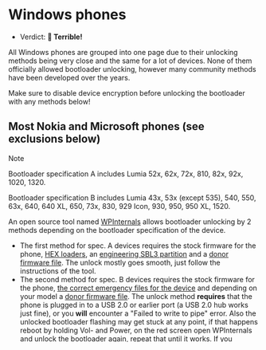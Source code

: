 # Windows phones

- Verdict: **🍅 Terrible!**

All Windows phones are grouped into one page due to their unlocking methods being very close and the same for a lot of devices.
None of them officially allowed bootloader unlocking, however many community methods have been developed over the years.

Make sure to disable device encryption before unlocking the bootloader with any methods below!
## Most Nokia and Microsoft phones (see exclusions below)
> [!NOTE]
> Bootloader specification A includes Lumia 52x, 62x, 72x, 810, 82x, 92x, 1020, 1320.
>
> Bootloader specification B includes Lumia 43x, 53x (except 535), 540, 550, 63x, 640, 640 XL, 650, 73x, 830, 929 Icon, 930, 950, 950 XL, 1520.
> 
An open source tool named [WPInternals][wpinternals] allows bootloader unlocking by 2 methods depending on the bootloader specification of the device.
- The first method for spec. A devices requires the stock firmware for the phone, [HEX loaders][hex-loaders], an [engineering SBL3 partition][eng-sbl3] and a [donor firmware file][donor-ffu]. The unlock mostly goes smooth, just follow the instructions of the tool.
- The second method for spec. B devices requires the stock firmware for the phone, [the correct emergency files for the device][emergency-files] and depending on your model a [donor firmware file][donor-ffu]. The unlock method **requires** that the phone is plugged in to a USB 2.0 or earlier port (a USB 2.0 hub works just fine), or you **will** encounter a "Failed to write to pipe" error. Also the unlocked bootloader flashing may get stuck at any point, if that happens reboot by holding Vol- and Power, on the red screen open WPInternals and unlock the bootloader again, repeat that until it works. If you encounter a bootloop with gears, disconnect the phone, click Interrupt Boot Process in the Manual mode tab of WPInternals and connect it while it is on the boot logo, flash the stock firmware and try unlocking again.

## Lumia 535 and other OEM devices running Windows 10 Mobile 
While no full bootloader unlocking method is made, a partial unlock allowing full file system access is possible.
You need to have Interop Tools app installed with registry access, a [guide][interop-guide] is here.
Once you have registry access, in the Registry menu navigate to HKEY_LOCAL_MACHINE\SOFTWARE\Microsoft\MTP and select the DataStore key. Press Read Data and change change the string to C:\EFIESP and write the data. Connect the phone to a computer, go to Windows\System32\Boot and rename the resetphone.efi executable to anything else and replace the executable with [developermenu.efi][devmenu] and disconnect the phone from the computer.
Now reboot and hold down Vol-, you should see a developer menu. Scroll down to the USB Mass Storage Mode option by using Vol- and press Power, now you have full file system access. From here you can disable the OS's driver and system file integrity checks by enabling TESTSIGNING and NOINTEGRITYCHECKS on the BCD and unlock full sideloading capabilities, but its nowhere as close to a full bootloader unlock.

## Lumia 510, 610, 710, 800, 900
An unlock guide for Lumia 710 is available [here][lumia-wp7]. Certain Lumia 710s, 800s and 900s already shipped with a Qualcomm bootloader (a way for determining is in the guide linked earlier). If you have a Qualcomm bootloader, your bootloader is unlocked from the factory for some reason. However, switching the bootloader is possible with special equipment and some work. [A guide][lumiawp7-blswitch] with information linking to other guides is available.

## HTC phones running Windows Phone 7.x
They can be bootloader unlocked using HSPL / RSPL. There are guides for [first generation][first-gen-htc] and [second generation (except Titan II)][second-gen-htc] devices. SPL versions 4.x and 5.x are impossible to unlock, a downgrading guide is available [here][htc-downgrade-spl].

## Other devices
All Windows Phone 8.x devices can be upgraded to Windows 10 Mobile unofficially, however Windows Phone 7.x devices cant. Unfortunately, there are no workarounds for other WP7.x devices.

[wpinternals]:https://github.com/ReneLergner/WPinternals
[eng-sbl3]:https://archive.org/download/sbl-3-no-buggy-62x/SBL3_NoBuggy62x.zip
[hex-loaders]:https://4pda.to/forum/dl/post/20979092/Hex_loader.zip
[donor-ffu]:https://download.lumiadb.com/RM-1085/RM1085_1078.0053.10586.13169.12742.034EE8_retail_prod_signed.ffu
[emergency-files]:http://protobetatest.com/download/lumia-emergency-files/
[interop-guide]:https://xdaforums.com/t/interop-tools-a-versatile-registry-app-for-all-devices-now-on-github.3445271/
[devmenu]:https://archive.org/download/w10m-9821-patchedfiles/developermenu.efi
[first-gen-htc]:https://xdaforums.com/t/dft-updated-3-hspl-rspl-for-htc-wp7-first-generation.1195647/
[second-gen-htc]:https://xdaforums.com/t/dft-hspl-for-htc-wp7-second-generation.1684912/
[htc-downgrade-spl]:https://xdaforums.com/t/noob-friendly-goldcard-spl-downgrade-method-no-android-phone-and-or-custom-wires.1597837/
[lumia-wp7]:https://xdaforums.com/t/tutorial-full-unlock-lumia-710-in-windows-using-nss-pro-detailed-updated.1721355/
[lumiawp7-blswitch]:https://xdaforums.com/t/how-to-bootloader-unlock-your-lumia-900-and-flash-a-custom-rom.2204994/post-39517020
